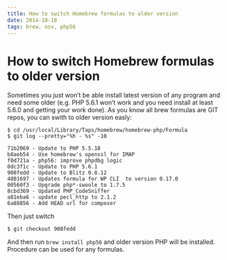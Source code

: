 ```yaml
---
title: How to switch Homebrew formulas to older version
date: 2014-10-18
tags: brew, osx, php56
---
```


# How to switch Homebrew formulas to older version

Sometimes you just won’t be able install latest version of any program and need
some older (e.g. PHP 5.6.1 won’t work and you need install at least 5.6.0 and
getting your work done). As you know all brew formulas are GIT repos, you
can swith to older version easly:

```
$ cd /usr/local/Library/Taps/homebrew/homebrew-php/Formula
$ git log --pretty="%h - %s" -10
```

```
71b2069 - Update to PHP 5.5.18
b8aeb54 - Use homebrew's openssl for IMAP
f0d721a - php56: improve phpdbg logic
0dc3f1c - Update to PHP 5.6.1
908fedd - Update to Blitz 0.8.12
4801697 - Updates formula for WP CLI  to version 0.17.0
00560f3 - Upgrade php*-swoole to 1.7.5
8cbd369 - Updated PHP_CodeSniffer
a81eba6 - update pecl_http to 2.1.2
6a88856 - Add HEAD url for composer
```

Then just switch

```
$ git checkout 908fedd
```

And then run `brew install php56` and older version PHP will be installed. Procedure can be used for any formulas.
